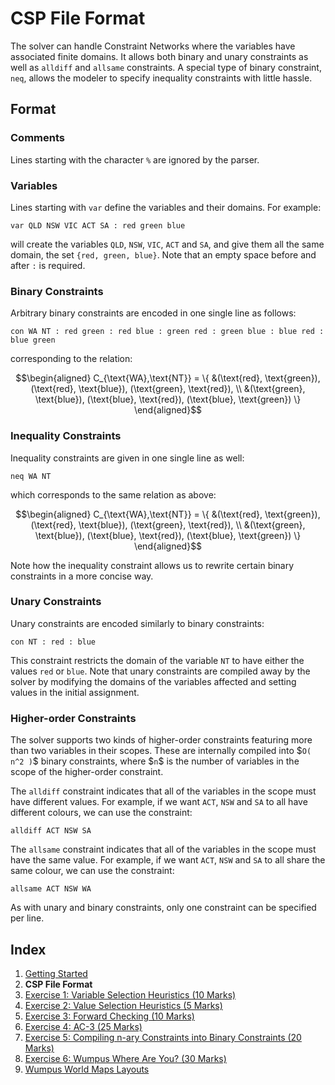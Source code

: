 # CSP File Format

The solver can handle Constraint Networks where the variables have associated
finite domains. It allows both binary and unary constraints as well as
`alldiff` and `allsame` constraints. A special type of binary constraint,
`neq`, allows the modeler to specify inequality constraints with little hassle.

## Format

### Comments

Lines starting with the character `%` are ignored by the parser.

### Variables

Lines starting with `var` define the variables and their domains. For example:

```raw
var QLD NSW VIC ACT SA : red green blue
```

will create the variables `QLD`, `NSW`, `VIC`, `ACT` and `SA`, and give them
all the same domain, the set `{red, green, blue}`. Note that an empty space
before and after `:` is required.

### Binary Constraints

Arbitrary binary constraints are encoded in one single line as follows:

```raw
con WA NT : red green : red blue : green red : green blue : blue red : blue green
```

corresponding to the relation:

```math
\begin{aligned}
    C_{\text{WA},\text{NT}} = \{ &(\text{red}, \text{green}), (\text{red}, \text{blue}), (\text{green}, \text{red}), \\
     &(\text{green}, \text{blue}), (\text{blue}, \text{red}), (\text{blue}, \text{green}) \}
\end{aligned}
```

### Inequality Constraints

Inequality constraints are given in one single line as well:

```raw
neq WA NT
```

which corresponds to the same relation as above:

```math
\begin{aligned}
    C_{\text{WA},\text{NT}} = \{ &(\text{red}, \text{green}), (\text{red}, \text{blue}), (\text{green}, \text{red}), \\
     &(\text{green}, \text{blue}), (\text{blue}, \text{red}), (\text{blue}, \text{green}) \}
\end{aligned}
```

Note how the inequality constraint allows us to rewrite certain binary
constraints in a more concise way.

### Unary Constraints

Unary constraints are encoded similarly to binary constraints:

```raw
con NT : red : blue
```

This constraint restricts the domain of the variable `NT` to have either the
values `red` or `blue`. Note that unary constraints are compiled away by the
solver by modifying the domains of the variables affected and setting values
in the initial assignment.

### Higher-order Constraints

The solver supports two kinds of higher-order constraints featuring more than
two variables in their scopes. These are internally compiled into \$`O( n^2 )`$
binary constraints, where $`n`\$ is the number of variables in the scope of the
higher-order constraint.

The `alldiff` constraint indicates that all of the variables in the scope must
have different values. For example, if we want `ACT`, `NSW` and `SA` to all
have different colours, we can use the constraint:

```raw
alldiff ACT NSW SA
```

The `allsame` constraint indicates that all of the variables in the scope must
have the same value. For example, if we want `ACT`, `NSW` and `SA` to all share
the same colour, we can use the constraint:

```raw
allsame ACT NSW WA
```

As with unary and binary constraints, only one constraint can be specified per
line.

## Index

1. [Getting Started](1_getting_started.md)
2. **CSP File Format**
3. [Exercise 1: Variable Selection Heuristics (10 Marks)](3_variable_selection_heuristics.md)
4. [Exercise 2: Value Selection Heuristics (5 Marks)](4_value_selection_heuristics.md)
5. [Exercise 3: Forward Checking (10 Marks)](5_forward_checking.md)
6. [Exercise 4: AC-3 (25 Marks)](6_ac_3.md)
7. [Exercise 5: Compiling n-ary Constraints into Binary Constraints (20 Marks)](7_compilation.md)
8. [Exercise 6: Wumpus Where Are You? (30 Marks)](8_wumpus_world.md)
9. [Wumpus World Maps Layouts](8a_map_layouts.md)
